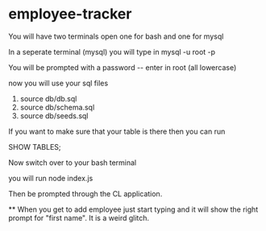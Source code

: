 # employee-tracker

You will have two terminals open one for bash and one for mysql

In a seperate terminal (mysql) you will type in 
mysql -u root -p

You will be prompted with a password -- enter in root (all lowercase)

now you will use your sql files 

1. source db/db.sql
2. source db/schema.sql
3. source db/seeds.sql

If you want to make sure that your table is there then you can run  

SHOW TABLES;

Now switch over to your bash terminal

you will run node index.js

Then be prompted through the CL application. 

** When you get to add  employee just start typing  and it  will  show the right prompt for "first name". It is a weird glitch.  

